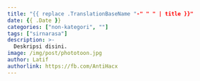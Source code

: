 ```yaml
---
title: "{{ replace .TranslationBaseName "-" " " | title }}"
date: {{ .Date }}
categories: ["non-kategori", ""]
tags: ["sirnarasa"]
description: >-
  Deskripsi disini.
image: /img/post/phototoon.jpg
author: Latif
authorlink: https://fb.com/AntiHacx
---
```


